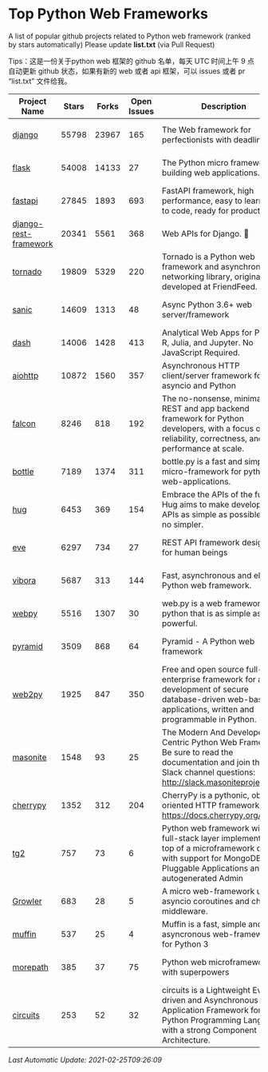 # Top Python Web Frameworks
A list of popular github projects related to Python web framework (ranked by stars automatically)
Please update **list.txt** (via Pull Request)

Tips：这是一份关于python web 框架的 github 名单，每天 UTC 时间上午 9 点自动更新 github 状态，如果有新的 web 或者 api 框架，可以 issues 或者 pr “list.txt” 文件给我。

| Project Name | Stars | Forks | Open Issues | Description | Last Commit |
| ------------ | ----- | ----- | ----------- | ----------- | ----------- |
| [django](https://github.com/django/django) | 55798 | 23967 | 165 | The Web framework for perfectionists with deadlines. | 2021-02-24 20:32:37 |
| [flask](https://github.com/pallets/flask) | 54008 | 14133 | 27 | The Python micro framework for building web applications. | 2021-02-24 18:35:16 |
| [fastapi](https://github.com/tiangolo/fastapi) | 27845 | 1893 | 693 | FastAPI framework, high performance, easy to learn, fast to code, ready for production | 2021-02-07 18:27:26 |
| [django-rest-framework](https://github.com/encode/django-rest-framework) | 20341 | 5561 | 368 | Web APIs for Django. 🎸 | 2021-02-16 12:17:29 |
| [tornado](https://github.com/tornadoweb/tornado) | 19809 | 5329 | 220 | Tornado is a Python web framework and asynchronous networking library, originally developed at FriendFeed. | 2021-02-04 02:40:24 |
| [sanic](https://github.com/sanic-org/sanic) | 14609 | 1313 | 48 | Async Python 3.6+ web server/framework | Build fast. Run fast. | 2021-02-24 19:09:27 |
| [dash](https://github.com/plotly/dash) | 14006 | 1428 | 413 | Analytical Web Apps for Python, R, Julia, and Jupyter. No JavaScript Required. | 2021-02-15 19:52:46 |
| [aiohttp](https://github.com/aio-libs/aiohttp) | 10872 | 1560 | 357 | Asynchronous HTTP client/server framework for asyncio and Python | 2021-02-25 00:29:45 |
| [falcon](https://github.com/falconry/falcon) | 8246 | 818 | 192 | The no-nonsense, minimalist REST and app backend framework for Python developers, with a focus on reliability, correctness, and performance at scale. | 2021-02-24 08:49:16 |
| [bottle](https://github.com/bottlepy/bottle) | 7189 | 1374 | 311 | bottle.py is a fast and simple micro-framework for python web-applications. | 2021-01-01 15:17:44 |
| [hug](https://github.com/hugapi/hug) | 6453 | 369 | 154 | Embrace the APIs of the future. Hug aims to make developing APIs as simple as possible, but no simpler. | 2020-08-10 05:07:26 |
| [eve](https://github.com/pyeve/eve) | 6297 | 734 | 27 | REST API framework designed for human beings | 2021-02-20 10:07:38 |
| [vibora](https://github.com/vibora-io/vibora) | 5687 | 313 | 144 | Fast, asynchronous and elegant Python web framework. | 2019-02-11 10:54:12 |
| [webpy](https://github.com/webpy/webpy) | 5516 | 1307 | 30 | web.py is a web framework for python that is as simple as it is powerful.  | 2021-01-07 07:23:53 |
| [pyramid](https://github.com/Pylons/pyramid) | 3509 | 868 | 64 | Pyramid - A Python web framework | 2021-02-20 20:43:40 |
| [web2py](https://github.com/web2py/web2py) | 1925 | 847 | 350 | Free and open source full-stack enterprise framework for agile development of secure database-driven web-based applications, written and programmable in Python. | 2021-02-03 08:01:57 |
| [masonite](https://github.com/MasoniteFramework/masonite) | 1548 | 93 | 25 | The Modern And Developer Centric Python Web Framework. Be sure to read the documentation and join the Slack channel questions: http://slack.masoniteproject.com | 2021-02-21 15:23:21 |
| [cherrypy](https://github.com/cherrypy/cherrypy) | 1352 | 312 | 204 | CherryPy is a pythonic, object-oriented HTTP framework.      https://docs.cherrypy.org/ | 2021-01-17 23:39:22 |
| [tg2](https://github.com/TurboGears/tg2) | 757 | 73 | 6 | Python web framework with full-stack layer implemented on top of a microframework core with support for MongoDB, Pluggable Applications and autogenerated Admin | 2020-10-08 07:18:07 |
| [Growler](https://github.com/pyGrowler/Growler) | 683 | 28 | 5 | A micro web-framework using asyncio coroutines and chained middleware. | 2020-03-08 07:51:41 |
| [muffin](https://github.com/klen/muffin) | 537 | 25 | 4 | Muffin is a fast, simple and asyncronous web-framework for Python 3 | 2021-02-24 13:52:44 |
| [morepath](https://github.com/morepath/morepath) | 385 | 37 | 75 | Python web microframework with superpowers | 2021-01-23 15:04:22 |
| [circuits](https://github.com/circuits/circuits) | 253 | 52 | 32 | circuits is a Lightweight Event driven and Asynchronous Application Framework for the Python Programming Language with a strong Component Architecture. | 2020-12-16 08:37:47 |

*Last Automatic Update: 2021-02-25T09:26:09*